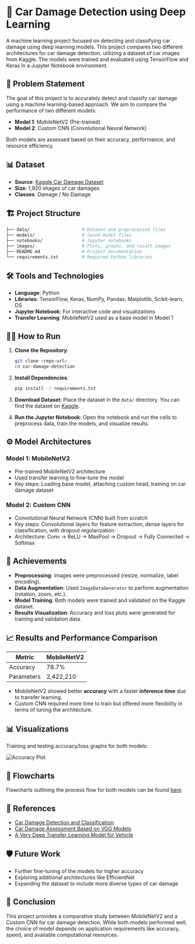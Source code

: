 # 🚗 Car Damage Detection using Deep Learning

A machine learning project focused on detecting and classifying car damage using deep learning models. This project compares two different architectures for car damage detection, utilizing a dataset of car images from Kaggle. The models were trained and evaluated using TensorFlow and Keras in a Jupyter Notebook environment.

## 📑 Problem Statement

The goal of this project is to accurately detect and classify car damage using a machine learning-based approach. We aim to compare the performance of two different models:
- **Model 1**: MobileNetV2 (Pre-trained)
- **Model 2**: Custom CNN (Convolutional Neural Network)

Both models are assessed based on their accuracy, performance, and resource efficiency.

## 📊 Dataset

- **Source**: [Kaggle Car Damage Dataset](<INSERT LINK HERE>)
- **Size**: 1,920 images of car damages
- **Classes**: Damage / No Damage

## 🏗️ Project Structure

```bash
├── data/                    # Dataset and preprocessed files
├── models/                  # Saved model files
├── notebooks/               # Jupyter notebooks
├── images/                  # Plots, graphs, and result images
├── README.md                # Project documentation
└── requirements.txt         # Required Python libraries
```

## 🛠️ Tools and Technologies

- **Language**: Python
- **Libraries**: TensorFlow, Keras, NumPy, Pandas, Matplotlib, Scikit-learn, OS
- **Jupyter Notebook**: For interactive code and visualizations
- **Transfer Learning**: MobileNetV2 used as a base model in Model 1

## 🧑‍💻 How to Run

1. **Clone the Repository**:
    ```bash
    git clone <repo-url>
    cd car-damage-detection
    ```

2. **Install Dependencies**:
    ```bash
    pip install -r requirements.txt
    ```

3. **Download Dataset**: Place the dataset in the `data/` directory. You can find the dataset on [Kaggle](<INSERT LINK HERE>).

4. **Run the Jupyter Notebook**:
    Open the notebook and run the cells to preprocess data, train the models, and visualize results.

## ⚙️ Model Architectures

### Model 1: **MobileNetV2**
- Pre-trained MobileNetV2 architecture
- Used transfer learning to fine-tune the model
- Key steps: Loading base model, attaching custom head, training on car damage dataset

### Model 2: **Custom CNN**
- Convolutional Neural Network (CNN) built from scratch
- Key steps: Convolutional layers for feature extraction, dense layers for classification, with dropout regularization
- Architecture: Conv -> ReLU -> MaxPool -> Dropout -> Fully Connected -> Softmax

## 🚀 Achievements

- **Preprocessing**: Images were preprocessed (resize, normalize, label encoding).
- **Data Augmentation**: Used `ImageDataGenerator` to perform augmentation (rotation, zoom, etc.).
- **Model Training**: Both models were trained and validated on the Kaggle dataset.
- **Results Visualization**: Accuracy and loss plots were generated for training and validation data.
  
## 📈 Results and Performance Comparison

| Metric          | MobileNetV2 | 
|-----------------|-------------|
| Accuracy        | 78.7%       |
| Parameters      | 2,422,210   | 


- MobileNetV2 showed better **accuracy** with a faster **inference time** due to transfer learning.
- Custom CNN required more time to train but offered more flexibility in terms of tuning the architecture.

## 📊 Visualizations

Training and testing accuracy/loss graphs for both models:

![Accuracy Plot]([images/model1_accuracy_plot.png](https://github.com/user-attachments/assets/bfa126bd-56e7-4503-97b0-be387b6c7feb))


## 📂 Flowcharts

Flowcharts outlining the process flow for both models can be found [here](<INSERT LINK HERE>).

## 📜 References

- [Car Damage Detection and Classification](<PAPER 1 LINK>)
- [Car Damage Assessment Based on VGG Models](<PAPER 2 LINK>)
- [A Very Deep Transfer Learning Model for Vehicle](<PAPER 3 LINK>)

## 🛡️ Future Work

- Further fine-tuning of the models for higher accuracy
- Exploring additional architectures like EfficientNet
- Expanding the dataset to include more diverse types of car damage

## 🏁 Conclusion

This project provides a comparative study between MobileNetV2 and a Custom CNN for car damage detection. While both models performed well, the choice of model depends on application requirements like accuracy, speed, and available computational resources.


